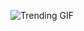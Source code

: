 
<!-- GIF_SECTION -->
![Trending GIF](https://media0.giphy.com/media/v1.Y2lkPThiYjIxNzcyZ2Z2MnBrYzh2dXFjaW1xNjAwZHpmdzN3cm9wdHc0YXE4NGM1aTl5ZiZlcD12MV9naWZzX3NlYXJjaCZjdD1n/78XCFBGOlS6keY1Bil/giphy.gif)
<!-- END_GIF_SECTION -->
